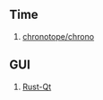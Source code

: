 ## Time
 1. [chronotope/chrono](https://github.com/chronotope/chrono)

## GUI
 1. [Rust-Qt](https://github.com/rust-qt)
